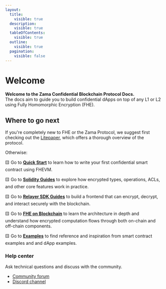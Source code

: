 ```yaml
---
layout:
  title:
    visible: true
  description:
    visible: true
  tableOfContents:
    visible: true
  outline:
    visible: true
  pagination:
    visible: false
---
```


# Welcome

**Welcome to the Zama Confidential Blockchain Protocol Docs.**\
The docs aim to guide you to build confidential dApps on top of any L1 or L2 using Fully Homomorphic Encryption (FHE).

## Where to go next

If you're completely new to FHE or the Zama Protocol, we suggest first checking out the [Litepaper](https://app.gitbook.com/o/-MIF05xPVoj0l_wnOGB7/s/Edp93qMUwAKDm540ieDj/), which offers a thorough overview of the protocol.&#x20;

Otherwise:

🟨 Go to [**Quick Start**](https://app.gitbook.com/s/rDmRmmmSrBgV0SFO4eiZ/getting-started/quick-start-tutorial) to learn how to write your first confidential smart contract using FHEVM.

🟨 Go to [**Solidity Guides**](https://app.gitbook.com/o/-MIF05xPVoj0l_wnOGB7/s/rDmRmmmSrBgV0SFO4eiZ/) to explore how encrypted types, operations, ACLs, and other core features work in practice.

🟨 Go to [**Relayer SDK Guides**](https://app.gitbook.com/o/-MIF05xPVoj0l_wnOGB7/s/Xn2WDIaMPelG4OHaUISx/) to build a frontend that can encrypt, decrypt, and interact securely with the blockchain.

🟨 Go to [**FHE on Blockchain**](architecture/overview.md) to learn the architecture in depth and understand how encrypted computation flows through both on-chain and off-chain components.

🟨 Go to [**Examples**](https://app.gitbook.com/o/-MIF05xPVoj0l_wnOGB7/s/UTmYJ1UQyasGNx2K8Aqd/) to find reference and inspiration from smart contract examples and and dApp examples.

### Help center

Ask technical questions and discuss with the community.

- [Community forum](https://community.zama.ai/c/fhevm/15)
- [Discord channel](https://discord.com/invite/fhe-org)
